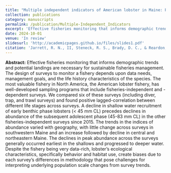 ```yaml
---
title: "Multiple independent indicators of American lobster in Maine: Patterns in space and time"
collection: publications
category: manuscripts
permalink: /publication/Multiple-Independent_Indicators
excerpt: 'Effective fisheries monitoring that informs demographic trends and potential landings are necessary for sustainable fisheries management. The design of surveys...'
date: 2024-10-01
venue: 'In review'
slidesurl: 'http://academicpages.github.io/files/slides1.pdf'
citation: 'Jarrett, R. N., II, Steneck, R. S., Brady, D. C., & Reardon, Kathleen M. (2025). Multiple independent indicators of American lobster in Maine: Patterns in space and time. In review.'
---
```


<b>Abstract:</b>
Effective fisheries monitoring that informs demographic trends and potential landings are necessary for sustainable fisheries management. The design of surveys to monitor a fishery depends upon data needs, management goals, and the life history characteristics of the species. The most valuable fishery in North America, the American lobster fishery, has well-developed sampling programs that include fisheries-independent and -dependent surveys. We compared six of these surveys (including diver, trap, and trawl surveys) and found positive lagged-correlation between different life stages across surveys. A decline in shallow water recruitment of early benthic phase lobsters (< 45 mm CL) precedes declines in abundance of the subsequent adolescent phase (45-83 mm CL) in the other fisheries-independent surveys since 2015. The trends in the indices of abundance varied with geography, with little change across surveys in southwestern Maine and an increase followed by decline in central and northeastern Maine. The declines in peak abundance across the surveys generally occurred earliest in the shallows and progressed to deeper water. Despite the fishery being very data-rich, lobster’s ecological characteristics, specifically behavior and habitat use, create biases due to each survey’s differences in methodology that pose challenges for interpreting underlying population scale changes from survey trends. 
